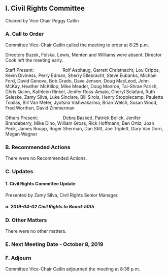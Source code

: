 ## I. Civil Rights Committee

Chaired by Vice Chair Peggy Catlin

### A. Call to Order

Committee Vice-Chair Catlin called the meeting to order at 8:25 p.m.

Directors Buzek, Folska, Lewis, Menten and Williams were absent. Director Cook left the meeting early.

Staff Present:                       Rolf Asphaug, Garrett Christnacht, Lou Cripps, Kevin Diviness, Perry Edman, Sherry Ellebracht, Steve Eubanks, Michael Ford, David Genova, Bob Grado, Dave Jensen, Doug MacLeod, John McKay, Heather McKillop, Mike Meader, Doug Monroe, Tai-Shrae Parish, Chris Quinn, Kathleen Rinkel, Jenifer Ross-Amato, Cheryl Sclafani, Ruth Seleske, Zamy Silva, Luke Sinclare, Bill Sirois, Henry Stopplecamp, Pauletta Tonilas, Bill Van Meter, Jyotsna Vishwakarma, Brian Welch, Susan Wood, Fred Worthen, David Zimmerman

Others Present:                    Debra Baskett, Patrick Bolick, Jenifer Brandeberry, Mike Dino, William Gross, Rick Hoffmann, Ben Ortiz, Joan Peck, James Roupp, Roger Sherman, Dan Stitt, Joe Triplett, Gary Van Dorn, Megan Wagner

### B. Recommended Actions

There were no Recommended Actions.

### C. Updates

#### 1. Civil Rights Committee Update

Presented by Zamy Silva, Civil Rights Senior Manager.

##### a. 2019-04-02 Civil Rights to Board-50th

### D. Other Matters

There were no other matters.

### E. Next Meeting Date - October 8, 2019

### F. Adjourn

Committee Vice-Chair Catlin adjourned the meeting at 8:38 p.m.